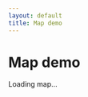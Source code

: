 ```yaml
---
layout: default
title: Map demo
---
```




  <script async defer
    src="https://maps.googleapis.com/maps/api/js?key=AIzaSyDAPhF1wOvzQ7uoAjYXKPe7FmyGQrGIZYE&callback=initMap">
    </script>

		
<script src="common.js"></script>
<script src="meetups.js"></script>

# Map demo

<div id="mapdiv"><span class="loading">Loading map...</span></div>
<style>

      #mapdiv {
        height: 100%;
		width: 100%;
		position:absolute;
      }

</style>

<script>

	function initMap()
	{
		
		//1 - centre the map on Newport
		//2 - go get the json of location
		//3 - for each location add a push pin baased on the lat/long
		//4 - click the pushpin - show a tiny pop up with a summary


		
	  var myLatLng = {lat: 51.588433, lng:-2.969394 }; //newport

         map = new google.maps.Map(document.getElementById('mapdiv'), {
          zoom: 10,
          center: myLatLng
        });

				getJson("south-east", fillMap);
	}

	var map = null;
	var openedWindow = null;

	function fillMap($json)
	{

			for(var index=0;index<$json.Items.length;index++)
			{
				var item = $json.Items[index];

				if(item.Location)
				{
					
					

					var meetingPoint = new google.maps.LatLng(parseFloat(item.Location.Lat), parseFloat(item.Location.Long));

					var marker = new google.maps.Marker({
							position: meetingPoint,
							title:item.Title
					});

					marker.setMap(map);
					var contentDiv = $("<div/>");
					renderMeetup(item,contentDiv);

					var infowindow =  new google.maps.InfoWindow();

					var content = contentDiv.html();
					google.maps.event.addListener(marker,'click', (function(marker,content,infowindow){ 
						return function() {
							if(openedWindow!=null)
							{
								openedWindow.close();
								openedWindow= null;
							}
							infowindow.setContent(content);
							infowindow.open(map,marker);
							openedWindow = infowindow;
						};
					})(marker,content,infowindow)); 
				}
			}
	}
</script>